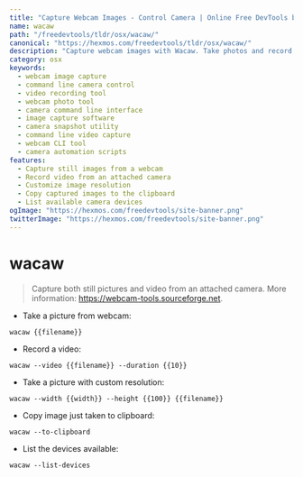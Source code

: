 ```yaml
---
title: "Capture Webcam Images - Control Camera | Online Free DevTools by Hexmos"
name: wacaw
path: "/freedevtools/tldr/osx/wacaw/"
canonical: "https://hexmos.com/freedevtools/tldr/osx/wacaw/"
description: "Capture webcam images with Wacaw. Take photos and record videos from your attached camera using command line. Free online tool, no registration required."
category: osx
keywords:
  - webcam image capture
  - command line camera control
  - video recording tool
  - webcam photo tool
  - camera command line interface
  - image capture software
  - camera snapshot utility
  - command line video capture
  - webcam CLI tool
  - camera automation scripts
features:
  - Capture still images from a webcam
  - Record video from an attached camera
  - Customize image resolution
  - Copy captured images to the clipboard
  - List available camera devices
ogImage: "https://hexmos.com/freedevtools/site-banner.png"
twitterImage: "https://hexmos.com/freedevtools/site-banner.png"
---
```


# wacaw

> Capture both still pictures and video from an attached camera.
> More information: <https://webcam-tools.sourceforge.net>.

- Take a picture from webcam:

`wacaw {{filename}}`

- Record a video:

`wacaw --video {{filename}} --duration {{10}}`

- Take a picture with custom resolution:

`wacaw --width {{width}} --height {{100}} {{filename}}`

- Copy image just taken to clipboard:

`wacaw --to-clipboard`

- List the devices available:

`wacaw --list-devices`
